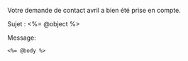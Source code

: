 Votre demande de contact avril a bien été prise en compte.

Sujet : <%= @object %>

Message:

```
<%= @body %>
```